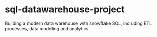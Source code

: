 # sql-datawarehouse-project
Building a modern data warehouse with snowflake SQL, including ETL processes, data modeling and analytics.
